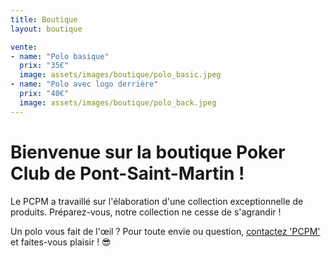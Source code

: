 ```yaml
---
title: Boutique
layout: boutique

vente:
- name: "Polo basique"
  prix: "35€"
  image: assets/images/boutique/polo_basic.jpeg
- name: "Polo avec logo derrière"
  prix: "40€"
  image: assets/images/boutique/polo_back.jpeg
---
```


# Bienvenue sur la boutique Poker Club de Pont-Saint-Martin !

Le PCPM a travaillé sur l'élaboration d'une collection exceptionnelle de produits.
Préparez-vous, notre collection ne cesse de s'agrandir !

Un polo vous fait de l'œil ? Pour toute envie ou question, <a href="/#contact">contactez 'PCPM'</a> et faites-vous plaisir ! 😎
